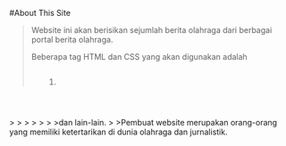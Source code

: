 #About This Site

>Website ini akan berisikan sejumlah berita olahraga dari berbagai portal berita olahraga.
>
>Beberapa tag HTML dan CSS yang akan digunakan adalah 
><html>
><head>
><body>
><p>
><article>
><img>
><link>
><header>
><nav>
><ul>
><ol>
><li>
><section>
><h>
><div>
><footer>
<padding>
><margin>
><float>
><text-align>
><position>
><color>
><font-size>
>dan lain-lain.
>
>Pembuat website merupakan orang-orang yang memiliki ketertarikan di dunia olahraga dan jurnalistik.